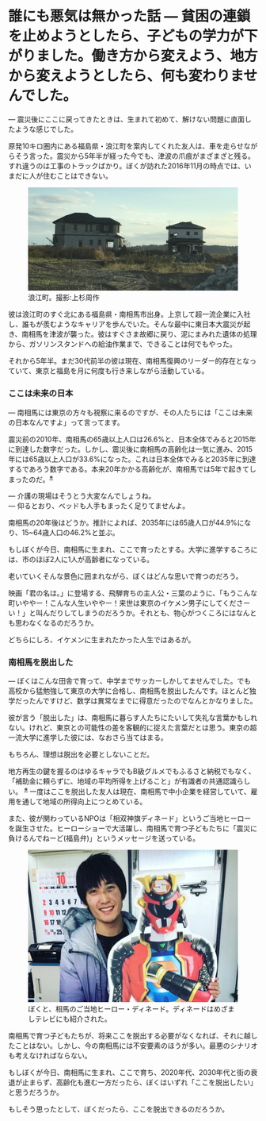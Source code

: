 # 誰にも悪気は無かった話 — 貧困の連鎖を止めようとしたら、子どもの学力が下がりました。働き方から変えよう、地方から変えようとしたら、何も変わりませんでした。

— 震災後にここに戻ってきたときは、生まれて初めて、解けない問題に直面したような感じでした。

原発10キロ圏内にある福島県・浪江町を案内してくれた友人は、車を走らせながらそう言った。震災から5年半が経った今でも、津波の爪痕がまざまざと残る。すれ違うのは工事のトラックばかり。ぼくが訪れた2016年11月の時点では、いまだに人が住むことはできない。

<p><figure>
  <img src="images/namie.jpg" />
  <figcaption>浪江町。撮影:上杉周作</figcaption>
</figure></p>

彼は浪江町のすぐ北にある福島県・南相馬市出身。上京して超一流企業に入社し、誰もが羨むようなキャリアを歩んでいた。そんな最中に東日本大震災が起き、南相馬を津波が襲った。彼はすぐさま故郷に戻り、泥にまみれた遺体の処理から、ガソリンスタンドへの給油作業まで、できることは何でもやった。

それから5年半。まだ30代前半の彼は現在、南相馬復興のリーダー的存在となっていて、東京と福島を月に何度も行き来しながら活動している。

### ここは未来の日本

— 南相馬には東京の方々も視察に来るのですが、その人たちには「ここは未来の日本なんですよ」って言ってます。

震災前の2010年、南相馬の65歳以上人口は26.6%と、日本全体でみると2015年に到達した数字だった。しかし、震災後に南相馬の高齢化は一気に進み、2015年には65歳以上人口が33.6%になった。これは日本全体でみると2035年に到達するであろう数字である。本来20年かかる高齢化が、南相馬では5年で起きてしまったのだ。<sup><a href="#">※</a></sup>

— 介護の現場はそうとう大変なんでしょうね。<br>
— 仰るとおり、ベッドも人手もまったく足りてませんよ。

南相馬の20年後はどうか。推計によれば、2035年には65歳人口が44.9%になり、15~64歳人口の46.2%と並ぶ。

もしぼくが今日、南相馬に生まれ、ここで育ったとする。大学に進学するころには、市のほぼ2人に1人が高齢者になっている。

老いていくそんな景色に囲まれながら、ぼくはどんな思いで育つのだろう。

映画「君の名は。」に登場する、飛騨育ちの主人公・三葉のように、「もうこんな町いややー！こんな人生いややー！来世は東京のイケメン男子にしてくださーい！」と叫んだりしてしまうのだろうか。それとも、物心がつくころにはなんとも思わなくなるのだろうか。

どちらにしろ、イケメンに生まれたかった人生ではあるが。

### 南相馬を脱出した

— ぼくはこんな田舎で育って、中学までサッカーしかしてませんでした。でも高校から猛勉強して東京の大学に合格し、南相馬を脱出したんです。ほとんど独学だったんですけど、数学は異常なまでに得意だったのでなんとかなりました。

彼が言う「脱出した」は、南相馬に暮らす人たちにたいして失礼な言葉かもしれない。けれど、東京との可能性の差を客観的に捉えた言葉だとは思う。東京の超一流大学に進学した彼には、なおさら当てはまる。

もちろん、理想は脱出を必要としないことだ。

地方再生の鍵を握るのはゆるキャラでもB級グルメでもふるさと納税でもなく、「補助金に頼らずに、地域の平均所得を上げること」が有識者の共通認識らしい。 <sup><a href="#">※</a></sup> 一度はここを脱出した友人は現在、南相馬で中小企業を経営していて、雇用を通して地域の所得向上につとめている。

また、彼が関わっているNPOは「相双神旗ディネード」というご当地ヒーローを誕生させた。ヒーローショーで大活躍し、南相馬で育つ子どもたちに「震災に負けるんでねーど(福島弁)」というメッセージを送っている。

<p><figure>
  <img src="images/denade.jpg" />
  <figcaption>ぼくと、相馬のご当地ヒーロー・ディネード。ディネードはめざましテレビにも紹介された。</figcaption>
</figure></p>

南相馬で育つ子どもたちが、将来ここを脱出する必要がなくなれば、それに越したことはない。しかし、今の南相馬には不安要素のほうが多い。最悪のシナリオも考えなければならない。

もしぼくが今日、南相馬に生まれ、ここで育ち、2020年代、2030年代と街の衰退が止まらず、高齢化も進む一方だったら、ぼくはいずれ「ここを脱出したい」と思うだろうか。

もしそう思ったとして、ぼくだったら、ここを脱出できるのだろうか。
